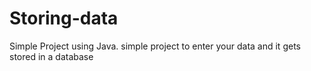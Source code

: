 # Storing-data
Simple Project using Java.
simple project to enter your data and it gets stored in a database
